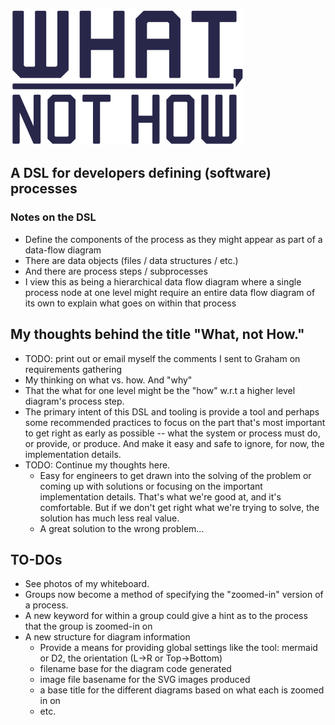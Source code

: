 ![](docs/_static/what_not_how.png)

## A DSL for developers defining (software) processes

### Notes on the DSL
- Define the components of the process as they might appear as part of a data-flow diagram
- There are data objects (files / data structures / etc.)
- And there are process steps / subprocesses
- I view this as being a hierarchical data flow diagram where a single process node at one level might require an entire data flow diagram of its own to explain what goes on within that process

## My thoughts behind the title "What, not How."
- TODO: print out or email myself the comments I sent to Graham on requirements gathering
- My thinking on what vs. how.  And "why"
- That the what for one level might be the "how" w.r.t a higher level diagram's process step.
- The primary intent of this DSL and tooling is provide a tool and perhaps some recommended practices to focus on the part that's most important to get right as early as possible -- what the system or process must do, or provide, or produce.  And make it easy and safe to ignore, for now, the implementation details.
- TODO: Continue my thoughts here.
  - Easy for engineers to get drawn into the solving of the problem or coming up with solutions or focusing on the important implementation details.  That's what we're good at, and it's comfortable.  But if we don't get right what we're trying to solve, the solution has much less real value.
  - A great solution to the wrong problem...

## TO-DOs
- See photos of my whiteboard.
- Groups now become a method of specifying the "zoomed-in" version of a process.
- A new keyword for within a group could give a hint as to the process that the group is zoomed-in on
- A new structure for diagram information
  - Provide a means for providing global settings like the tool: mermaid or D2, the orientation (L->R or Top->Bottom)
  - filename base for the diagram code generated
  - image file basename for the SVG images produced
  - a base title for the different diagrams based on what each is zoomed in on
  - etc.
